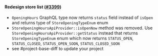 #### Redesign store list ([#3399](https://github.com/shopsys/shopsys/pull/3399))

-   `OpeningHours` GraphQL type now returns `status` field instead of `isOpen` and returns type of `StoreOpeningTypeEnum` enum
-   `StoreOpeningHoursApiProvider::isOpenNow` method was removed. Use `StoreOpeningHoursApiProvider::getStatus` instead that returns `StoreOpeningTypeEnum` enum which now returns `STATUS_OPEN`, `STATUS_CLOSED`, `STATUS_OPEN_SOON`, `STATUS_CLOSED_SOON`
-   see #project-base-diff to update your project
